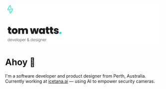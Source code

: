 <img src="https://raw.githubusercontent.com/tomcwatts/tomcwatts/main/header-img.png" alt="Tom Watts - Developer & Designer" />

# Ahoy 👋

I'm a software developer and product designer from Perth, Australia. Currently working at [icetana.ai](https://www.icetana.ai/) — using AI to empower security cameras.
